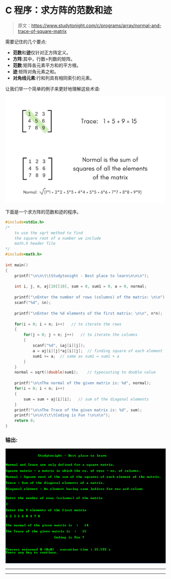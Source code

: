 # C 程序：求方阵的范数和迹

> 原文：<https://www.studytonight.com/c/programs/array/normal-and-trace-of-square-matrix>

需要记住的几个要点:

*   **范数**和**迹**仅针对正方阵定义。
*   **方阵**:其中，行数=列数的矩阵。
*   **范数**:矩阵各元素平方和的平方根。
*   **迹**:矩阵对角元素之和。
*   **对角线元素**:行和列具有相同索引的元素。

让我们举一个简单的例子来更好地理解这些术语:

![Normal and Trace of matrix](img/d25662b428748c0426d7e6744df506bf.png)

下面是一个求方阵的范数和迹的程序。

```cpp
#include<stdio.h>
/* 
    to use the sqrt method to find 
    the square root of a number we include
    math.h header file
*/
#include<math.h>  

int main()
{
    printf("\n\n\t\tStudytonight - Best place to learn\n\n\n");

    int i, j, n, aj[10][10], sum = 0, sum1 = 0, a = 0, normal;

    printf("\nEnter the number of rows (columns) of the matrix: \n\n");
    scanf("%d", &n);

    printf("\nEnter the %d elements of the first matrix: \n\n", n*n);

    for(i = 0; i < n; i++)   // to iterate the rows
    {
        for(j = 0; j < n; j++)   // to iterate the columns
        {
            scanf("%d", &aj[i][j]);
            a = aj[i][j]*aj[i][j];  // finding square of each element
            sum1 += a;  // same as sum1 = sum1 + a
        }
    }
    normal = sqrt((double)sum1);    // typecasting to double value

    printf("\n\nThe normal of the given matrix is: %d", normal);
    for(i = 0; i < n; i++)
    {
        sum = sum + aj[i][i];   // sum of the diagonal elements
    }
    printf("\n\nThe Trace of the given matrix is: %d", sum);
    printf("\n\n\t\t\tCoding is Fun !\n\n\n");
    return 0;
}
```

### 输出:

![Program to find Normal and Trace of a Square Matrix](img/2ff13d907c52f9b084de0a837404b812.png)

* * *

* * *